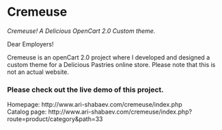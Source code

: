 # Cremeuse

<i>Cremeuse! A Delicious OpenCart 2.0 Custom theme.</i>

Dear Employers!

Cremeuse is an openCart 2.0 project where I developed and designed a custom theme for a Delicious Pastries online store.
Please note that this is not an actual website.

<h3>Please check out the live demo of this project.</h3>
Homepage:   http://www.ari-shabaev.com/cremeuse/index.php<br>
Catalog page: http://www.ari-shabaev.com/cremeuse/index.php?route=product/category&path=33

